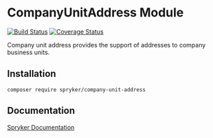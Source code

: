 # CompanyUnitAddress Module
[![Build Status](https://travis-ci.org/spryker/CompanyUnitAddress.svg)](https://travis-ci.org/spryker/CompanyUnitAddress)
[![Coverage Status](https://coveralls.io/repos/github/spryker/CompanyUnitAddress/badge.svg)](https://coveralls.io/github/spryker/CompanyUnitAddress)

Company unit address provides the support of addresses to company business units.

## Installation

```
composer require spryker/company-unit-address
```

## Documentation

[Spryker Documentation](https://academy.spryker.com/developing_with_spryker/module_guide/modules.html)

